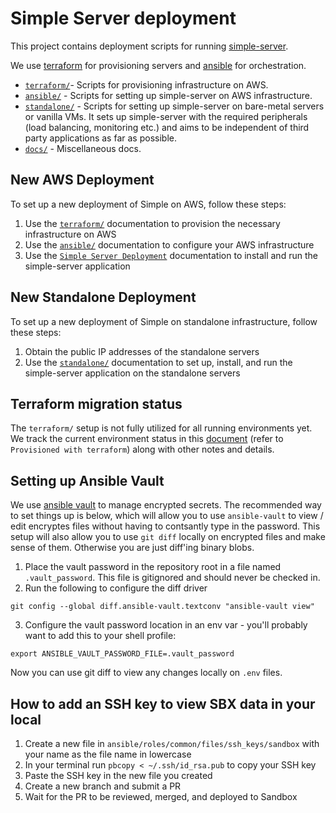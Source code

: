# Simple Server deployment

This project contains deployment scripts for running [simple-server](https://github.com/simpledotorg/simple-server).

We use [terraform](https://www.terraform.io/) for provisioning servers and [ansible](http://docs.ansible.com/) for orchestration.

- [`terraform/`](/terraform)-  Scripts for provisioning infrastructure on AWS.
- [`ansible/`](/ansible) - Scripts for setting up simple-server on AWS infrastructure.
- [`standalone/`](/standalone) - Scripts for setting up simple-server on bare-metal servers or vanilla VMs. It sets up simple-server with the required peripherals (load balancing, monitoring etc.) and aims to be independent of third party applications as far as possible.
- [`docs/`](/docs) - Miscellaneous docs.

## New AWS Deployment

To set up a new deployment of Simple on AWS, follow these steps:

1. Use the [`terraform/`](/terraform) documentation to provision the necessary infrastructure on AWS
1. Use the [`ansible/`](/ansible) documentation to configure your AWS infrastructure
1. Use the [`Simple Server Deployment`](https://github.com/simpledotorg/simple-server#deployment) documentation to install and run the simple-server application

## New Standalone Deployment

To set up a new deployment of Simple on standalone infrastructure, follow these steps:

1. Obtain the public IP addresses of the standalone servers
1. Use the [`standalone/`](/standalone) documentation to set up, install, and run the simple-server application on the standalone servers

## Terraform migration status

The `terraform/` setup is not fully utilized for all running environments yet. We track the current environment status in this [document](https://docs.google.com/spreadsheets/d/1JCfFYetk9Jrtc5iUHp-7Fx5V3QqpuCWojjcEibRJN7I/edit#gid=0) (refer to `Provisioned with terraform`) along with other notes and details.

## Setting up Ansible Vault

We use [ansible vault](https://docs.ansible.com/ansible/latest/user_guide/vault.html) to manage encrypted secrets. The recommended way to set things up is below, which will allow you to use `ansible-vault` to view / edit encryptes files without having to
contsantly type in the password. This setup will also allow you to use `git diff` locally on encrypted files and make sense of them. Otherwise you are just diff'ing binary blobs.

1. Place the vault password in the repository root in a file named `.vault_password`. This file is gitignored and should never be checked in.
2. Run the following to configure the diff driver
```
git config --global diff.ansible-vault.textconv "ansible-vault view"
```
3. Configure the vault password location in an env var - you'll probably want to add this to your shell profile:
```
export ANSIBLE_VAULT_PASSWORD_FILE=.vault_password
```

Now you can use git diff to view any changes locally on `.env` files.

## How to add an SSH key to view SBX data in your local
1. Create a new file in `ansible/roles/common/files/ssh_keys/sandbox` with your name as the file name in lowercase
2. In your terminal run `pbcopy < ~/.ssh/id_rsa.pub` to copy your SSH key
3. Paste the SSH key in the new file you created
4. Create a new branch and submit a PR
5. Wait for the PR to be reviewed, merged, and deployed to Sandbox

